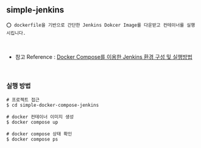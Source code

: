 ## simple-jenkins

    ⭕️ dockerfile을 기반으로 간단한 Jenkins Dokcer Image를 다운받고 컨테이너를 실행시킵니다.

<br/>

- 참고 Reference : [Docker Compose를 이용한 Jenkins 환경 구성 및 실행방법](https://adjh54.tistory.com/642)

<br/>

### 실행 방법

```shell
# 프로젝트 접근
$ cd simple-docker-compose-jenkins

# docker 컨테이너 이미지 생성
$ docker compose up

# docker compose 상태 확인
$ docker compose ps
```

<br/>
<br/>



